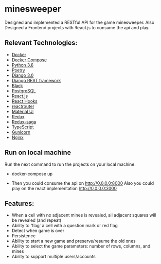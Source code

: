# minesweeper
Designed and implemented a RESTful API for the game minesweeper.
Also Designed a Frontend projects with React.js to consume the api and play.

## Relevant Technologies:
* [Docker](https://www.docker.com/)
* [Docker Compose](https://docs.docker.com/compose/) 
* [Python 3.8](https://docs.python.org/3/)
* [Poetry](https://python-poetry.org/)
* [Django 3.0](https://docs.djangoproject.com/en/3.1/releases/3.0/)
* [Django REST framework](https://www.django-rest-framework.org/)
* [Black](https://github.com/psf/black)
* [PostgreSQL](https://www.postgresql.org/)
* [React.js](https://reactjs.org/)
* [React Hooks](https://reactjs.org/docs/hooks-overview.html)
* [reactrouter](https://reactrouter.com/)
* [Material UI](https://material-ui.com/)
* [Redux](https://redux.js.org/)
* [Redux-saga](https://redux-saga.js.org/)
* [TypeScript](https://www.typescriptlang.org/)
* [Gunicorn](https://gunicorn.org/)
* [Nginx](https://www.nginx.com/)

## Run on local machine
Run the next command to run the projects on your local machine.

* docker-compose up

* Then you could consume the api on http://0.0.0.0:8000
Also you could play on the react implementation http://0.0.0.0:3000

## Features:
* When a cell with no adjacent mines is revealed, all adjacent squares will be revealed (and repeat)
* Ability to 'flag' a cell with a question mark or red flag
* Detect when game is over
* Persistence
* Ability to start a new game and preserve/resume the old ones
* Ability to select the game parameters: number of rows, columns, and mines
* Ability to support multiple users/accounts